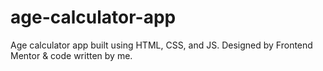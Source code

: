 # age-calculator-app
Age calculator app built using HTML, CSS, and JS. Designed by Frontend Mentor &amp; code written by me.
